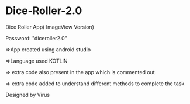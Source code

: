 # Dice-Roller-2.0
Dice Roller App( ImageView Version)


Password: "diceroller2.0"

=>App created using android studio

=>Language used KOTLIN

=> extra code also present in the app which is commented out

=> extra code added to understand different methods to complete the task

Designed by Virus
